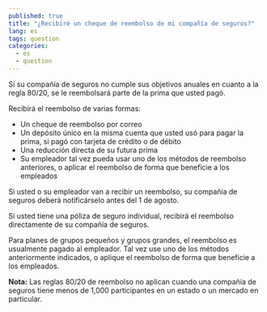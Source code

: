```yaml
---
published: true
title: "¿Recibiré un cheque de reembolso de mi compañía de seguros?"
lang: es
tags: question
categories: 
  - es
  - question
---
```


Si su compañía de seguros no cumple sus objetivos anuales en cuanto a la regla 80/20, se le reembolsará parte de la prima que usted pagó. 

Recibirá el reembolso de varias formas:

* Un cheque de reembolso por correo
* Un depósito único en la misma cuenta que usted usó para pagar la prima, si pagó con tarjeta de crédito o de débito
* Una reducción directa de su futura prima
* Su empleador tal vez pueda usar uno de los métodos de reembolso anteriores, o aplicar el reembolso de forma que beneficie a los empleados

Si usted o su empleador van a recibir un reembolso, su compañía de seguros deberá notificárselo antes del 1 de agosto. 

Si usted tiene una póliza de seguro individual, recibirá el reembolso directamente de su compañía de seguros. 

Para planes de grupos pequeños y grupos grandes, el reembolso es usualmente pagado al empleador. Tal vez use uno de los métodos anteriormente indicados, o aplique el reembolso de forma que beneficie a los empleados.

**Nota:** Las reglas 80/20 de reembolso no aplican cuando una compañía de seguros tiene menos de 1,000 participantes en un estado o un mercado en particular.
